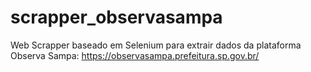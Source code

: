 # scrapper_observasampa
Web Scrapper baseado em Selenium para extrair dados da plataforma Observa Sampa: https://observasampa.prefeitura.sp.gov.br/
